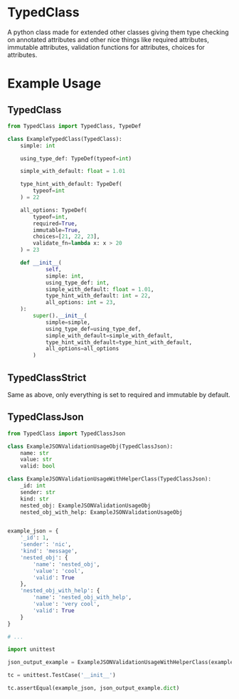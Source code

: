# TypedClass
A python class made for extended other classes giving them type checking on annotated attributes and other nice things like required attributes, immutable attributes, validation functions for attributes, choices for attributes.

# Example Usage
## TypedClass
```python
from TypedClass import TypedClass, TypeDef

class ExampleTypedClass(TypedClass):
    simple: int

    using_type_def: TypeDef(typeof=int)

    simple_with_default: float = 1.01

    type_hint_with_default: TypeDef(
        typeof=int
    ) = 22

    all_options: TypeDef(
        typeof=int,
        required=True,
        immutable=True,
        choices=[21, 22, 23],
        validate_fn=lambda x: x > 20
    ) = 23

    def __init__(
            self,
            simple: int,
            using_type_def: int,
            simple_with_default: float = 1.01,
            type_hint_with_default: int = 22,
            all_options: int = 23,
    ):
        super().__init__(
            simple=simple,
            using_type_def=using_type_def,
            simple_with_default=simple_with_default,
            type_hint_with_default=type_hint_with_default,
            all_options=all_options
        )

```

## TypedClassStrict
Same as above, only everything is set to required and immutable by default.

## TypedClassJson
```python
from TypedClass import TypedClassJson

class ExampleJSONValidationUsageObj(TypedClassJson):
    name: str
    value: str
    valid: bool

class ExampleJSONValidationUsageWithHelperClass(TypedClassJson):
    _id: int
    sender: str
    kind: str
    nested_obj: ExampleJSONValidationUsageObj
    nested_obj_with_help: ExampleJSONValidationUsageObj


example_json = {
    '_id': 1,
    'sender': 'nic',
    'kind': 'message',
    'nested_obj': {
        'name': 'nested_obj',
        'value': 'cool',
        'valid': True
    },
    'nested_obj_with_help': {
        'name': 'nested_obj_with_help',
        'value': 'very cool',
        'valid': True
    }
}

# ...

import unittest

json_output_example = ExampleJSONValidationUsageWithHelperClass(example_json)

tc = unittest.TestCase('__init__')

tc.assertEqual(example_json, json_output_example.dict)
```